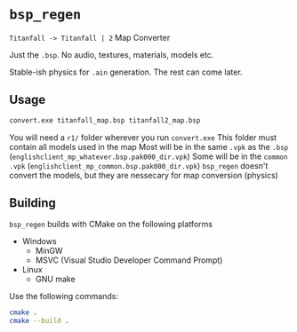 # `bsp_regen`

`Titanfall -> Titanfall | 2` Map Converter

Just the `.bsp`.
No audio, textures, materials, models etc.

Stable-ish physics for `.ain` generation.
The rest can come later.


## Usage

```bash
convert.exe titanfall_map.bsp titanfall2_map.bsp
```
You will need a `r1/` folder wherever you run `convert.exe`
This folder must contain all models used in the map
Most will be in the same `.vpk` as the `.bsp` (`englishclient_mp_whatever.bsp.pak000_dir.vpk`)
Some will be in the `common` `.vpk` (`englishclient_mp_common.bsp.pak000_dir.vpk`)
`bsp_regen` doesn't convert the models, but they are nessecary for map conversion (physics)


## Building

`bsp_regen` builds with CMake on the following platforms
 * Windows
   - MinGW
   - MSVC (Visual Studio Developer Command Prompt)
 * Linux
   - GNU make

Use the following commands:

```bash
cmake .
cmake --build .
```
